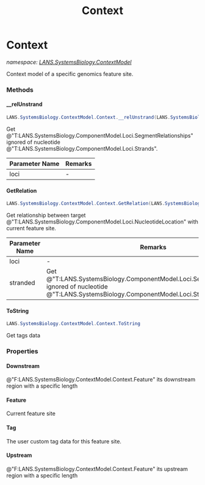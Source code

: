 ﻿---
title: Context
---

# Context
_namespace: [LANS.SystemsBiology.ContextModel](N-LANS.SystemsBiology.ContextModel.html)_

Context model of a specific genomics feature site.

### Methods

#### __relUnstrand
```csharp
LANS.SystemsBiology.ContextModel.Context.__relUnstrand(LANS.SystemsBiology.ComponentModel.Loci.NucleotideLocation)
```
Get @"T:LANS.SystemsBiology.ComponentModel.Loci.SegmentRelationships" ignored of nucleotide @"T:LANS.SystemsBiology.ComponentModel.Loci.Strands".

|Parameter Name|Remarks|
|--------------|-------|
|loci|-|


#### GetRelation
```csharp
LANS.SystemsBiology.ContextModel.Context.GetRelation(LANS.SystemsBiology.ComponentModel.Loci.NucleotideLocation,System.Boolean)
```
Get relationship between target @"T:LANS.SystemsBiology.ComponentModel.Loci.NucleotideLocation" with current feature site.

|Parameter Name|Remarks|
|--------------|-------|
|loci|-|
|stranded|Get @"T:LANS.SystemsBiology.ComponentModel.Loci.SegmentRelationships" ignored of nucleotide @"T:LANS.SystemsBiology.ComponentModel.Loci.Strands"?|


#### ToString
```csharp
LANS.SystemsBiology.ContextModel.Context.ToString
```
Get tags data



### Properties

#### Downstream
@"F:LANS.SystemsBiology.ContextModel.Context.Feature" its downstream region with a specific length
#### Feature
Current feature site
#### Tag
The user custom tag data for this feature site.
#### Upstream
@"F:LANS.SystemsBiology.ContextModel.Context.Feature" its upstream region with a specific length


